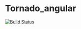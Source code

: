 # Tornado_angular

[![Build Status](http://10.180.250.30:8001/api/badges/yan/Tornado_angular/status.svg)](http://10.180.250.30:8001/yan/Tornado_angular)